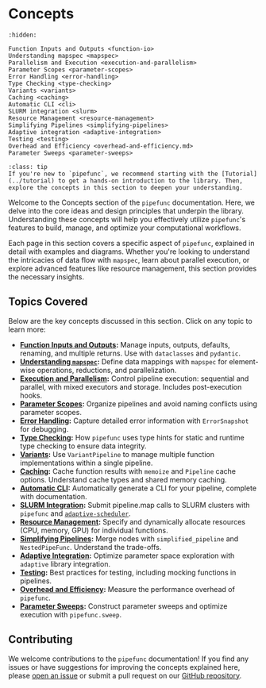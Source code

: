# Concepts

```{toctree}
:hidden:

Function Inputs and Outputs <function-io>
Understanding mapspec <mapspec>
Parallelism and Execution <execution-and-parallelism>
Parameter Scopes <parameter-scopes>
Error Handling <error-handling>
Type Checking <type-checking>
Variants <variants>
Caching <caching>
Automatic CLI <cli>
SLURM integration <slurm>
Resource Management <resource-management>
Simplifying Pipelines <simplifying-pipelines>
Adaptive integration <adaptive-integration>
Testing <testing>
Overhead and Efficiency <overhead-and-efficiency.md>
Parameter Sweeps <parameter-sweeps>
```

```{admonition} Getting Started
:class: tip
If you're new to `pipefunc`, we recommend starting with the [Tutorial](../tutorial) to get a hands-on introduction to the library. Then, explore the concepts in this section to deepen your understanding.
```

Welcome to the Concepts section of the `pipefunc` documentation.
Here, we delve into the core ideas and design principles that underpin the library.
Understanding these concepts will help you effectively utilize `pipefunc`'s features to build, manage, and optimize your computational workflows.

Each page in this section covers a specific aspect of `pipefunc`, explained in detail with examples and diagrams.
Whether you're looking to understand the intricacies of data flow with `mapspec`, learn about parallel execution, or explore advanced features like resource management, this section provides the necessary insights.

## Topics Covered

Below are the key concepts discussed in this section. Click on any topic to learn more:

- **[Function Inputs and Outputs](./function-io):** Manage inputs, outputs, defaults, renaming, and multiple returns. Use with `dataclasses` and `pydantic`.
- **[Understanding `mapspec`](mapspec.md):** Define data mappings with `mapspec` for element-wise operations, reductions, and parallelization.
- **[Execution and Parallelism](./execution-and-parallelism):** Control pipeline execution: sequential and parallel, with mixed executors and storage. Includes post-execution hooks.
- **[Parameter Scopes](./parameter-scopes):** Organize pipelines and avoid naming conflicts using parameter scopes.
- **[Error Handling](./error-handling):** Capture detailed error information with `ErrorSnapshot` for debugging.
- **[Type Checking](./type-checking):** How `pipefunc` uses type hints for static and runtime type checking to ensure data integrity.
- **[Variants](./variants):** Use `VariantPipeline` to manage multiple function implementations within a single pipeline.
- **[Caching](./caching):** Cache function results with `memoize` and `Pipeline` cache options. Understand cache types and shared memory caching.
- **[Automatic CLI](./cli):** Automatically generate a CLI for your pipeline, complete with documentation.
- **[SLURM Integration](./slurm):** Submit pipeline.map calls to SLURM clusters with `pipefunc` and [`adaptive-scheduler`](https://adaptive-scheduler.readthedocs.io/en/latest/).
- **[Resource Management](./resource-management):** Specify and dynamically allocate resources (CPU, memory, GPU) for individual functions.
- **[Simplifying Pipelines](./simplifying-pipelines):** Merge nodes with `simplified_pipeline` and `NestedPipeFunc`. Understand the trade-offs.
- **[Adaptive Integration](./adaptive-integration):** Optimize parameter space exploration with `adaptive` library integration.
- **[Testing](./testing):** Best practices for testing, including mocking functions in pipelines.
- **[Overhead and Efficiency](./overhead-and-efficiency):** Measure the performance overhead of `pipefunc`.
- **[Parameter Sweeps](./parameter-sweeps):** Construct parameter sweeps and optimize execution with `pipefunc.sweep`.

## Contributing

We welcome contributions to the `pipefunc` documentation! If you find any issues or have suggestions for improving the concepts explained here, please [open an issue](https://github.com/pipefunc/pipefunc/issues/new) or submit a pull request on our [GitHub repository](https://github.com/pipefunc/pipefunc).
